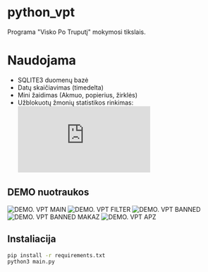 # python_vpt
Programa "Visko Po Truputį" mokymosi tikslais.

# Naudojama
- SQLITE3 duomenų bazė
- Datų skaičiavimas (timedelta)
- Mini žaidimas (Akmuo, popierius, žirklės)
- Užblokuotų žmonių statistikos rinkimas: ![amxbans](http://gungan.lt/amxbans/ban_list.php)

## DEMO nuotraukos
![DEMO. VPT MAIN](https://img001.prntscr.com/file/img001/B_lBvuYPSK2nOs9VtgGcuw.png)
![DEMO. VPT FILTER](https://img001.prntscr.com/file/img001/xzfZxHgpQQi6Nw0XYmNbmQ.png)
![DEMO. VPT BANNED](https://img001.prntscr.com/file/img001/DyMh1mnATQabR_mh5nGxuA.png)
![DEMO. VPT BANNED MAKAZ](https://img001.prntscr.com/file/img001/oq7uU3jBT3S9MwXXmQZGsQ.png)
![DEMO. VPT APZ](https://img001.prntscr.com/file/img001/qSwPZZDzS42Oo78eToLWqw.png)

## Instaliacija

```sh
pip install -r requirements.txt
python3 main.py
```

